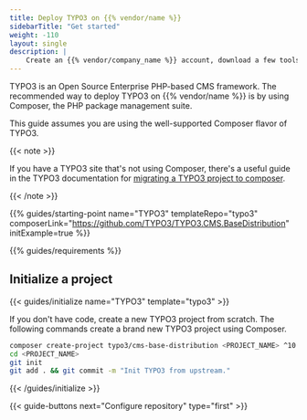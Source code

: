 ```yaml
---
title: Deploy TYPO3 on {{% vendor/name %}}
sidebarTitle: "Get started"
weight: -110
layout: single
description: |
    Create an {{% vendor/company_name %}} account, download a few tools, and prepare to deploy TYPO3.
---
```


TYPO3 is an Open Source Enterprise PHP-based CMS framework. The recommended way to deploy TYPO3 on {{% vendor/name %}} is by using Composer, the PHP package management suite.

This guide assumes you are using the well-supported Composer flavor of TYPO3.

{{< note >}}

If you have a TYPO3 site that's not using Composer,
there's a useful guide in the TYPO3 documentation for [migrating a TYPO3 project to composer](https://docs.typo3.org/m/typo3/guide-installation/master/en-us/MigrateToComposer/Index.html).

{{< /note >}}

{{% guides/starting-point name="TYPO3" templateRepo="typo3" composerLink="https://github.com/TYPO3/TYPO3.CMS.BaseDistribution" initExample=true %}}

{{% guides/requirements %}}

## Initialize a project

{{< guides/initialize name="TYPO3" template="typo3" >}}

If you don't have code, create a new TYPO3 project from scratch.
The following commands create a brand new TYPO3 project using Composer.

```bash
composer create-project typo3/cms-base-distribution <PROJECT_NAME> ^10
cd <PROJECT_NAME>
git init
git add . && git commit -m "Init TYPO3 from upstream."
```

{{< /guides/initialize >}}

{{< guide-buttons next="Configure repository" type="first" >}}
